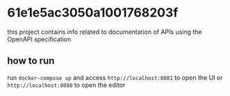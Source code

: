 # 61e1e5ac3050a1001768203f

this project contains info related to documentation of APIs using the OpenAPI specification

## how to run

run `docker-compose up` and access `http://localhost:8081` to open the UI or `http://localhost:8080` to open the editor
